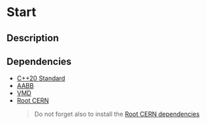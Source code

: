 # Start

## Description

## Dependencies

- [C++20 Standard](https://www.google.com/url?sa=t&rct=j&q=&esrc=s&source=web&cd=&cad=rja&uact=8&ved=2ahUKEwiujKKht6CDAxVgQFUIHTKeCTcQFnoECAwQAQ&url=https%3A%2F%2Fen.cppreference.com%2Fw%2Fcpp%2F20&usg=AOvVaw0Ftu2-RonBEDSMhZLTiJqf&opi=89978449)
- [AABB](https://github.com/lohedges/aabbcc)
- [VMD](https://www.ks.uiuc.edu/Development/Download/download.cgi?PackageName=VMD)
- [Root CERN](https://root.cern/)
  > Do not forget also to install the [Root CERN dependencies](https://root.cern/install/dependencies/)
